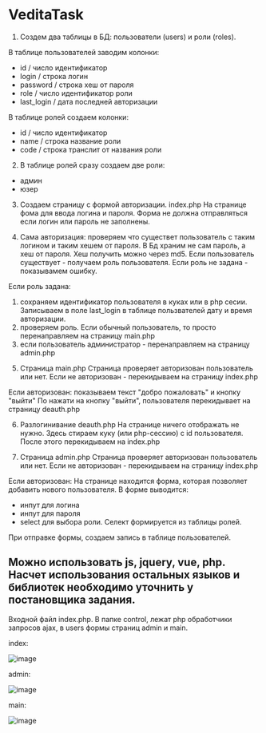 # VeditaTask

1. Создем два таблицы в БД: пользователи (users) и роли (roles).

В таблице пользователей заводим колонки:
- id / число идентификатор
- login / строка логин
- password / строка хеш от пароля
- role / число идентификатор роли
- last_login / дата последней авторизации

В таблице ролей создаем колонки:
- id  / число идентификатор
- name / строка название роли
- code / строка транслит от названия роли

2. В таблице ролей сразу
создаем две роли:
- админ
- юзер

3. Создаем страницу с формой авторизации. index.php
На странице фома для ввода логина и пароля.
Форма не должна отправляться если логин или пароль не заполнены.

4. Сама авторизация:
проверяем что существет пользователь с таким логином и таким хешем от пароля.
В Бд храним не сам пароль, а хеш от пароля. Хеш получить можно через md5.
Если пользователь существует - получаем роль пользователя.
Если роль не задана - показывамем ошибку.

Если роль задана:
1) сохраняем идентификатор пользователя в куках или в php сесии. Записываем в поле last_login в таблице пользвателей дату и время авторизации.
2) проверяем роль. Если обычный пользователь, то просто перенаправляем на страницу main.php
3) если пользователь администратор - перенаправляем на страницу admin.php

5. Страница main.php
Страница проверяет авторизован пользователь или нет.
Если не авторизован - перекидываем на страницу index.php

Если авторизован: показываем текст "добро пожаловать" и кнопку "выйти"
По нажати на кнопку "выйти", пользователя перекидывает на страницу deauth.php

6. Разлогинивание deauth.php
На странице ничего отображать не нужно. Здесь стираем куку (или php-сессию)  с id пользователя.
После этого перекидываем на index.php

7. Страница admin.php
Страница проверяет авторизован пользователь или нет.
Если не авторизован - перекидываем на страницу index.php

Если авторизован:
На странице находится форма, которая позволяет добавить нового пользователя.
В форме выводится:
- инпут для логина
- инпут для пароля
- select для выбора роли. Селект формируется из таблицы ролей.

При отправке формы, создаем запись в таблице пользователей.


Можно использовать js, jquery, vue, php.
Насчет использования остальных языков и библиотек необходимо уточнить у постановщика задания.
------------------------------------------------------------------------------------------------------------

Входной файл index.php.
В папке control, лежат php обработчики запросов ajax, в users формы страниц admin и main.




 index:
 
 ![image](https://user-images.githubusercontent.com/85685236/152067306-e23cbf33-d5e2-4836-8cf4-a08fbe76d8a3.png)
 
 
 admin:
 
 ![image](https://user-images.githubusercontent.com/85685236/152067400-d287bf3b-4686-4bec-8848-e02176c28d03.png)
 
 
  main:
  
  ![image](https://user-images.githubusercontent.com/85685236/152067438-41b8a4d3-4752-42f1-a046-11944807d959.png)




